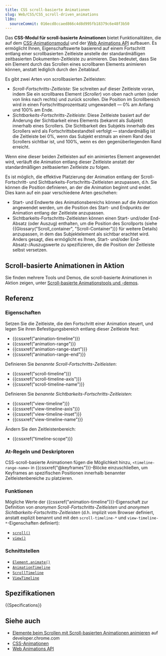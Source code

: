```yaml
---
title: CSS scroll-basierte Animationen
slug: Web/CSS/CSS_scroll-driven_animations
l10n:
  sourceCommit: 016ecd8ccaed866c4d8d995fb18379c6e48f3b50
---
```


Das **CSS-Modul für scroll-basierte Animationen** bietet Funktionalitäten, die auf dem [CSS-Animationsmodul](/de/docs/Web/CSS/CSS_animations) und der [Web Animations API](/de/docs/Web/API/Web_Animations_API) aufbauen. Es ermöglicht Ihnen, Eigenschaftswerte basierend auf einem Fortschritt entlang einer scrollbasierten Zeitleiste anstelle der standardmäßigen zeitbasierten Dokumenten-Zeitleiste zu animieren. Das bedeutet, dass Sie ein Element durch das Scrollen eines scrollbaren Elements animieren können, anstatt lediglich durch den Zeitablauf.

Es gibt zwei Arten von scrollbasierten Zeitleisten:

- _Scroll-Fortschritts-Zeitleiste_: Sie schreiten auf dieser Zeitleiste voran, indem Sie ein scrollbares Element (_Scroller_) von oben nach unten (oder von links nach rechts) und zurück scrollen. Die Position im Scrollbereich wird in einen Fortschrittsprozentsatz umgewandelt — 0% am Anfang und 100% am Ende.
- _Sichtbarkeits-Fortschritts-Zeitleiste_: Diese Zeitleiste basiert auf der Änderung der Sichtbarkeit eines Elements (bekannt als _Subjekt_) innerhalb eines Scrollers. Die Sichtbarkeit des Subjekts innerhalb des Scrollers wird als Fortschrittsbestandteil verfolgt — standardmäßig ist die Zeitleiste bei 0%, wenn das Subjekt erstmals an einem Rand des Scrollers sichtbar ist, und 100%, wenn es den gegenüberliegenden Rand erreicht.

Wenn eine dieser beiden Zeitleisten auf ein animiertes Element angewendet wird, verläuft die Animation entlang dieser Zeitleiste anstatt der standardmäßigen zeitbasierten Zeitleiste zu folgen.

Es ist möglich, die effektive Platzierung der Animation entlang der Scroll-Fortschritt- und Sichtbarkeits-Fortschritts-Zeitleisten anzupassen, d.h. Sie können die Position definieren, an der die Animation beginnt und endet. Dies kann auf ein paar verschiedene Arten geschehen:

- Start- und Endwerte des Animationsbereichs können auf die Animation angewendet werden, um die Position des Start- und Endpunkts der Animation entlang der Zeitleiste anzupassen.
- Sichtbarkeits-Fortschritts-Zeitleisten können einen Start- und/oder End-Absatz (oder Auszug) enthalten, um die Position des Scrollports (siehe {{Glossary("Scroll_container", "Scroll-Container")}} für weitere Details) anzupassen, in dem das Subjektelement als sichtbar erachtet wird. Anders gesagt, dies ermöglicht es Ihnen, Start- und/oder End-Absatz-/Auszugswerte zu spezifizieren, die die Position der Zeitleiste selbst versetzen.

## Scroll-basierte Animationen in Aktion

Sie finden mehrere Tools und Demos, die scroll-basierte Animationen in Aktion zeigen, unter [Scroll-basierte Animationstools und -demos](https://scroll-driven-animations.style/).

## Referenz

### Eigenschaften

Setzen Sie die Zeitleiste, die den Fortschritt einer Animation steuert, und legen Sie ihren Befestigungsbereich entlang dieser Zeitleiste fest:

- {{cssxref("animation-timeline")}}
- {{cssxref("animation-range")}}
- {{cssxref("animation-range-start")}}
- {{cssxref("animation-range-end")}}

Definieren Sie _benannte Scroll-Fortschritts-Zeitleisten_:

- {{cssxref("scroll-timeline")}}
- {{cssxref("scroll-timeline-axis")}}
- {{cssxref("scroll-timeline-name")}}

Definieren Sie _benannte Sichtbarkeits-Fortschritts-Zeitleisten_:

- {{cssxref("view-timeline")}}
- {{cssxref("view-timeline-axis")}}
- {{cssxref("view-timeline-inset")}}
- {{cssxref("view-timeline-name")}}

Ändern Sie den Zeitleistenbereich:

- {{cssxref("timeline-scope")}}

### At-Regeln und Deskriptoren

CSS-scroll-basierte Animationen fügen die Möglichkeit hinzu, `<timeline-range-name>` in {{cssxref("@keyframes")}}-Blöcke einzuschließen, um Keyframes an spezifischen Positionen innerhalb benannter Zeitleistenbereiche zu platzieren.

### Funktionen

Mögliche Werte der {{cssxref("animation-timeline")}}-Eigenschaft zur Definition von _anonymen Scroll-Fortschritts-Zeitleisten_ und _anonymen Sichtbarkeits-Fortschritts-Zeitleisten_ (d.h. implizit vom Browser definiert, anstatt explizit benannt und mit den `scroll-timeline-*` und `view-timeline-*`-Eigenschaften definiert):

- [`scroll()`](/de/docs/Web/CSS/animation-timeline/scroll)
- [`view()`](/de/docs/Web/CSS/animation-timeline/view)

### Schnittstellen

- [`Element.animate()`](/de/docs/Web/API/Element/animate)
- [`AnimationTimeline`](/de/docs/Web/API/AnimationTimeline)
- [`ScrollTimeline`](/de/docs/Web/API/ScrollTimeline)
- [`ViewTimeline`](/de/docs/Web/API/ViewTimeline)

## Spezifikationen

{{Specifications}}

## Siehe auch

- [Elemente beim Scrollen mit Scroll-basierten Animationen animieren](https://developer.chrome.com/docs/css-ui/scroll-driven-animations) auf developer.chrome.com
- [CSS-Animationen](/de/docs/Web/CSS/CSS_animations)
- [Web Animations API](/de/docs/Web/API/Web_Animations_API)
